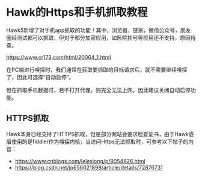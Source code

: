 # Hawk的Https和手机抓取教程

Hawk5新增了对手机app抓取的功能！其中，浏览器，链家，微信公众号，朋友圈经测试都可以抓取，但对于部分加密应用，如医院挂号等应用还不支持，原因待查。

https://www.cr173.com/html/20064_1.html

在PC端进行嗅探时，我们通常在获取要抓取的目标请求后，就不需要继续嗅探了，因此可选择“自动启停”。

但在抓取手机数据时，若不打开代理，则完全无法上网。因此建议关闭自动启停功能。

## HTTPS抓取

Hawk本身已经支持了HTTPS抓取，但是部分网站会要求检查证书，由于Hawk底层使用的是fiddler作为嗅探内核，当访问Https无法抓取时，可参考以下帖子的内容：
- https://www.cnblogs.com/lelexiong/p/9054626.html
- https://blog.csdn.net/jq656021898/article/details/72876731

